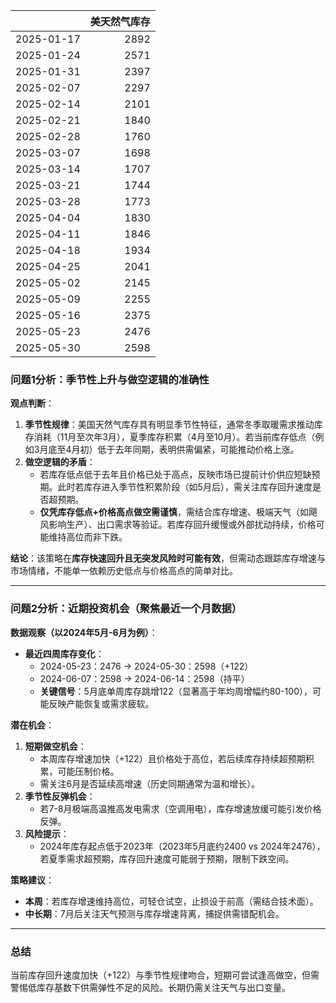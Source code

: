 |            |   美天然气库存 |
|:-----------|---------------:|
| 2025-01-17 |           2892 |
| 2025-01-24 |           2571 |
| 2025-01-31 |           2397 |
| 2025-02-07 |           2297 |
| 2025-02-14 |           2101 |
| 2025-02-21 |           1840 |
| 2025-02-28 |           1760 |
| 2025-03-07 |           1698 |
| 2025-03-14 |           1707 |
| 2025-03-21 |           1744 |
| 2025-03-28 |           1773 |
| 2025-04-04 |           1830 |
| 2025-04-11 |           1846 |
| 2025-04-18 |           1934 |
| 2025-04-25 |           2041 |
| 2025-05-02 |           2145 |
| 2025-05-09 |           2255 |
| 2025-05-16 |           2375 |
| 2025-05-23 |           2476 |
| 2025-05-30 |           2598 |



### 问题1分析：季节性上升与做空逻辑的准确性  
**观点判断**：  
1. **季节性规律**：美国天然气库存具有明显季节性特征，通常冬季取暖需求推动库存消耗（11月至次年3月），夏季库存积累（4月至10月）。若当前库存低点（例如3月底至4月初）低于去年同期，表明供需偏紧，可能推动价格上涨。  
2. **做空逻辑的矛盾**：  
   - 若库存低点低于去年且价格已处于高点，反映市场已提前计价供应短缺预期。此时若库存进入季节性积累阶段（如5月后），需关注库存回升速度是否超预期。  
   - **仅凭库存低点+价格高点做空需谨慎**，需结合库存增速、极端天气（如飓风影响生产）、出口需求等验证。若库存回升缓慢或外部扰动持续，价格可能维持高位而非下跌。  

**结论**：该策略在**库存快速回升且无突发风险时可能有效**，但需动态跟踪库存增速与市场情绪，不能单一依赖历史低点与价格高点的简单对比。  

---

### 问题2分析：近期投资机会（聚焦最近一个月数据）  
**数据观察（以2024年5月-6月为例）**：  
- **最近四周库存变化**：  
  - 2024-05-23：2476 → 2024-05-30：2598（+122）  
  - 2024-06-07：2598 → 2024-06-14：2598（持平）  
  - **关键信号**：5月底单周库存跳增122（显著高于年均周增幅约80-100），可能反映产能恢复或需求疲软。  

**潜在机会**：  
1. **短期做空机会**：  
   - 本周库存增速加快（+122）且价格处于高位，若后续库存持续超预期积累，可能压制价格。  
   - 需关注6月是否延续高增速（历史同期通常为温和增长）。  
2. **季节性反弹机会**：  
   - 若7-8月极端高温推高发电需求（空调用电），库存增速放缓可能引发价格反弹。  
3. **风险提示**：  
   - 2024年库存起点低于2023年（2023年5月底约2400 vs 2024年2476），若夏季需求超预期，库存回升速度可能弱于预期，限制下跌空间。  

**策略建议**：  
- **本周**：若库存增速维持高位，可轻仓试空，止损设于前高（需结合技术面）。  
- **中长期**：7月后关注天气预测与库存增速背离，捕捉供需错配机会。  

---

### 总结  
当前库存回升速度加快（+122）与季节性规律吻合，短期可尝试逢高做空，但需警惕低库存基数下供需弹性不足的风险。长期仍需关注天气与出口变量。